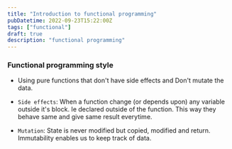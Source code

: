 ```yaml
---
title: "Introduction to functional programming"
pubDatetime: 2022-09-23T15:22:00Z
tags: ["functional"]
draft: true
description: "functional programming"
---
```


### Functional programming style

- Using pure functions that don't have side effects and Don't mutate the data.

- `Side effects`: When a function change (or depends upon) any variable outside it's block. Ie declared outside of the function. This way they behave same and give same result everytime.

- `Mutation`: State is never modified but copied, modified and return. Immutability enables us to keep track of data.
